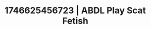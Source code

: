 ---
categories:
- Alt aesthetic girls
- Immersive erotica
- AI-generated
- Cosplay
- Lip biting
- Erotic gaze
- ASMR
- Dirty mind games
image: /assets/images/1746625456723.jpg
layout: post
seo:
  description: Featured content with artistic ABDL Play, Scat Fetish. HD images available.
  keywords: ABDL Play, Scat Fetish
  og_image: /assets/images/1746625456723.jpg
  schema_type: VisualArtwork
tags:
- ABDL Play
- Scat Fetish
- '#1746625456723'
title: 1746625456723 | ABDL Play Scat Fetish
---